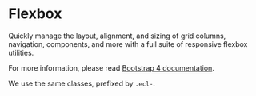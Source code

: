 # Flexbox

Quickly manage the layout, alignment, and sizing of grid columns, navigation, components, and more with a full suite of responsive flexbox utilities.

For more information, please read [Bootstrap 4 documentation](https://v4-alpha.getbootstrap.com/utilities/flexbox/).

We use the same classes, prefixed by `.ecl-`.
